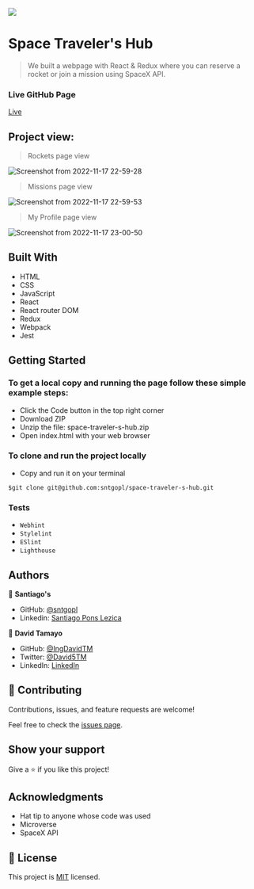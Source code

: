 ![](https://img.shields.io/badge/Microverse-blueviolet)

# Space Traveler's Hub

> We built a webpage with React & Redux where you can reserve a rocket or join a mission using SpaceX API.

### Live GitHub Page
[Live](https://space-travelers-lobby.netlify.app/profile)

## Project view:
> Rockets page view

![Screenshot from 2022-11-17 22-59-28](https://user-images.githubusercontent.com/105117832/202614158-6a9c5a34-c865-458a-8d18-a5b7ec479351.png)


> Missions page view

![Screenshot from 2022-11-17 22-59-53](https://user-images.githubusercontent.com/105117832/202614178-7ca97e9e-1386-48f7-9ae1-c8ffd9606d9f.png)


> My Profile page view

![Screenshot from 2022-11-17 23-00-50](https://user-images.githubusercontent.com/105117832/202614199-f23f450d-5c90-4dbf-bfe8-95a50f68f6e0.png)


## Built With

- HTML
- CSS
- JavaScript
- React
- React router DOM
- Redux
- Webpack
- Jest

## Getting Started

### To get a local copy and running the page follow these simple example steps:
- Click the Code button in the top right corner
- Download ZIP
- Unzip the file: space-traveler-s-hub.zip
- Open index.html with your web browser
### To clone and run the project locally
- Copy and run it on your terminal
```
$git clone git@github.com:sntgopl/space-traveler-s-hub.git
```

### Tests
- `Webhint`
- `Stylelint`
- `ESlint`
- `Lighthouse`

## Authors

👤 **Santiago's**
- GitHub: [@sntgopl](https://github.com/sntgopl)
- Linkedin: [Santiago Pons Lezica](https://www.linkedin.com/in/santiago-pons-lezica-923747241/)

👤 **David Tamayo**

- GitHub: [@IngDavidTM](https://github.com/IngDavidTM)
- Twitter: [@David5TM](https://twitter.com/David5TM)
- LinkedIn: [LinkedIn](https://www.linkedin.com/in/ing-david-tamayo)


## 🤝 Contributing

Contributions, issues, and feature requests are welcome!

Feel free to check the [issues page](../../issues/).

## Show your support

Give a ⭐️ if you like this project!

## Acknowledgments

- Hat tip to anyone whose code was used
- Microverse
- SpaceX API

## 📝 License

This project is [MIT](./LICENSE) licensed.
